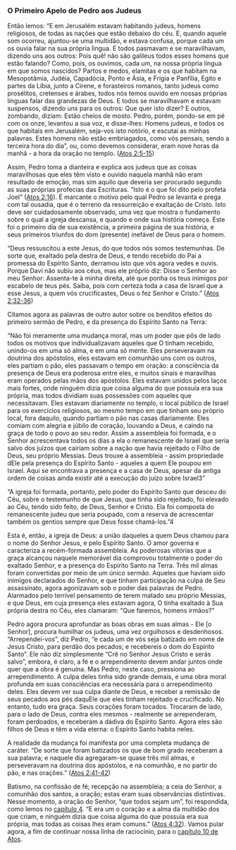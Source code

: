### O Primeiro Apelo de Pedro aos Judeus 

Então lemos: “E em Jerusalém estavam habitando judeus, homens religiosos, de todas as nações que estão debaixo do céu. E, quando aquele som ocorreu, ajuntou-se uma multidão, e estava confusa, porque cada um os ouvia falar na sua própria língua. E todos pasmavam e se maravilhavam, dizendo uns aos outros: Pois quê! não são galileus todos esses homens que estão falando? Como, pois, os ouvimos, cada um, na nossa própria língua em que somos nascidos? Partos e medos, elamitas e os que habitam na Mesopotâmia, Judéia, Capadócia, Ponto e Ásia, e Frígia e Panfília, Egito e partes da Líbia, junto a Cirene, e forasteiros romanos, tanto judeus como prosélitos, cretenses e árabes, todos nós temos ouvido em nossas próprias línguas falar das grandezas de Deus. E todos se maravilhavam e estavam suspensos, dizendo uns para os outros: Que quer isto dizer? E outros, zombando, diziam: Estão cheios de mosto. Pedro, porém, pondo-se em pé com os onze, levantou a sua voz, e disse-lhes: Homens judeus, e todos os que habitais em Jerusalém, seja-vos isto notório, e escutai as minhas palavras. Estes homens não estão embriagados, como vós pensais, sendo a terceira hora do dia”, ou, como devemos considerar, eram nove horas da manhã - a hora da oração no templo. ([Atos 2:5-15](http://bibliaonline.com.br/acf/atos/2/5-15))

Assim, Pedro toma a dianteira e explica aos judeus que as coisas maravilhosas que eles têm visto e ouvido naquela manhã não eram resultado de emoção, mas sim aquilo que deveria ser procurado segundo as suas próprias profecias das Escrituras. “Isto é o que foi dito pelo profeta Joel” ([Atos 2:16](http://bibliaonline.com.br/acf/atos/2/16)). É marcante o motivo pelo qual Pedro se levanta e prega com tal ousadia, que é o terreno da ressurreição e exaltação de Cristo. Isto deve ser cuidadosamente observado, uma vez que mostra o fundamento sobre o qual a igreja descansa, e quando e onde sua história começa. Este foi o primeiro dia de sua existência, a primeira página de sua história, e seus primeiros triunfos do dom (presente) inefável de Deus para o homem.

“Deus ressuscitou a este Jesus, do que todos nós somos testemunhas. De sorte que, exaltado pela destra de Deus, e tendo recebido do Pai a promessa do Espírito Santo, derramou isto que vós agora vedes e ouvis. Porque Davi não subiu aos céus, mas ele próprio diz: Disse o Senhor ao meu Senhor: Assenta-te à minha direita, até que ponha os teus inimigos por escabelo de teus pés. Saiba, pois com certeza toda a casa de Israel que a esse Jesus, a quem vós crucificastes, Deus o fez Senhor e Cristo.” ([Atos 2:32-36](http://bibliaonline.com.br/acf/atos/2/32-36))

Citamos agora as palavras de outro autor sobre os benditos efeitos do primeiro sermão de Pedro, e da presença do Espírito Santo na Terra:

“Não foi meramente uma mudança moral, mas um poder que pôs de lado todos os motivos que individualizavam aqueles que O tinham recebido, unindo-os em uma só alma, e em uma só mente. Eles perseveravam na doutrina dos apóstolos, eles estavam em comunhão uns com os outros, eles partiam o pão, eles passavam o tempo em oração: a consciência da presença de Deus era poderosa entre eles, e muitos sinais e maravilhas eram operados pelas mãos dos apóstolos. Eles estavam unidos pelos laços mais fortes, onde ninguém dizia que coisa alguma do que possuía era sua própria, mas todos dividiam suas possessões com aqueles que necessitavam. Eles estavam diariamente no templo, o local público de Israel para os exercícios religiosos, ao mesmo tempo em que tinham seu próprio local, fora daquilo, quando partiam o pão nas casas diariamente. Eles comiam com alegria e júbilo de coração, louvando a Deus, e caindo na graça de todo o povo ao seu redor. Assim a assembleia foi formada, e o Senhor acrescentava todos os dias a ela o remanescente de Israel que seria salvo dos juízos que cairiam sobre a nação que havia rejeitado o Filho de Deus, seu próprio Messias. Deus trouxe à assembleia - assim propriedade dEle pela presença do Espírito Santo - aqueles a quem Ele poupou em Israel. Aqui se encontrava a presença e a casa de Deus, apesar da antiga ordem de coisas ainda existir até a execução do juízo sobre Israel3”

“A igreja foi formada, portanto, pelo poder do Espírito Santo que desceu do Céu, sobre o testemunho de que Jesus, que tinha sido rejeitado, foi elevado ao Céu, tendo sido feito, de Deus, Senhor e Cristo. Ela foi composta do remanescente judeu que seria poupado, com a reserva de acrescentar também os gentios sempre que Deus fosse chamá-los.”4

Esta é, então, a igreja de Deus: a união daqueles a quem Deus chamou para o nome do Senhor Jesus, e pelo Espírito Santo. O amor governa e caracteriza a recém-formada assembleia. As poderosas vitórias que a graça alcançou naquele memorável dia comprovou totalmente o poder do exaltado Senhor, e a presença do Espírito Santo na Terra. Três mil almas foram convertidas por meio de um único sermão. Aqueles que haviam sido inimigos declarados do Senhor, e que tinham participação na culpa de Seu assassinato, agora agonizavam sob o poder das palavras de Pedro. Alarmados pelo terrível pensamento de terem matado seu próprio Messias, e que Deus, em cuja presença eles estavam agora, O tinha exaltado à Sua própria destra no Céu, eles clamaram: “Que faremos, homens irmãos?”

Pedro agora procura aprofundar as boas obras em suas almas - Ele [o Senhor], procura humilhar os judeus, uma vez orgulhosos e desdenhosos. “Arrependei-vos”, diz Pedro, “e cada um de vós seja batizado em nome de Jesus Cristo, para perdão dos pecados; e recebereis o dom do Espírito Santo”. Ele não diz simplesmente “Crê no Senhor Jesus Cristo e serás salvo”, embora, é claro, a fé e o arrependimento devem andar juntos onde quer que a obra é genuína. Mas Pedro, neste caso, pressiona ao arrependimento. A culpa deles tinha sido grande demais, e uma obra moral profunda em suas consciências era necessária para o arrependimento deles. Eles devem ver sua culpa diante de Deus, e receber a remissão de seus pecados aos pés daquEle que eles tinham rejeitado e crucificado. No entanto, tudo era graça. Seus corações foram tocados. Trocaram de lado, para o lado de Deus, contra eles mesmos - realmente se arrependeram, foram perdoados, e receberam a dádiva do Espírito Santo. Agora eles são filhos de Deus e têm a vida eterna: o Espírito Santo habita neles.

A realidade da mudança foi manifesta por uma completa mudança de caráter. “De sorte que foram batizados os que de bom grado receberam a sua palavra; e naquele dia agregaram-se quase três mil almas, e perseveravam na doutrina dos apóstolos, e na comunhão, e no partir do pão, e nas orações.” ([Atos 2:41-42](http://bibliaonline.com.br/acf/atos/2/41-42))

Batismo, na confissão de fé; recepção na assembleia; a ceia do Senhor, a comunhão dos santos, a oração; estas eram suas observâncias distintivas. Nesse momento, a oração do Senhor, “que todos sejam um”, foi respondida, como lemos no [capítulo 4](http://bibliaonline.com.br/acf/atos/4). “E era um o coração e a alma da multidão dos que criam, e ninguém dizia que coisa alguma do que possuía era sua própria, mas todas as coisas lhes eram comuns.” ([Atos 4:32](http://bibliaonline.com.br/acf/atos/4/32)). Vamos pular agora, a fim de continuar nossa linha de raciocínio, para o [capítulo 10 de Atos](http://bibliaonline.com.br/acf/atos/10).